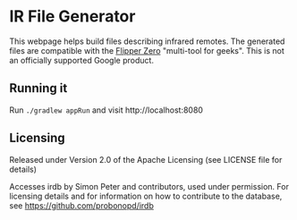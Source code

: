 # IR File Generator

This webpage helps build files describing infrared remotes. The generated files are compatible with the [Flipper Zero](https://flipperzero.one/) "multi-tool for geeks". This is not an officially supported Google product.

## Running it

Run `./gradlew appRun` and visit http://localhost:8080

## Licensing
Released under Version 2.0 of the Apache Licensing (see LICENSE file for details)

Accesses irdb by Simon Peter and contributors, used under permission. For licensing details and for information on how to contribute to the database, see https://github.com/probonopd/irdb
